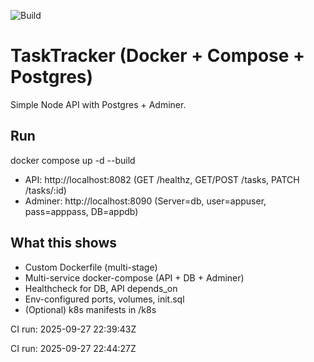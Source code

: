 ﻿![Build](https://github.com/petermatias2/tasktracker/actions/workflows/docker.yml/badge.svg)

# TaskTracker (Docker + Compose + Postgres)

Simple Node API with Postgres + Adminer.
## Run
docker compose up -d --build
- API: http://localhost:8082 (GET /healthz, GET/POST /tasks, PATCH /tasks/:id)
- Adminer: http://localhost:8090 (Server=db, user=appuser, pass=apppass, DB=appdb)

## What this shows
- Custom Dockerfile (multi-stage)
- Multi-service docker-compose (API + DB + Adminer)
- Healthcheck for DB, API depends_on
- Env-configured ports, volumes, init.sql
- (Optional) k8s manifests in /k8s


CI run: 2025-09-27 22:39:43Z

CI run: 2025-09-27 22:44:27Z
